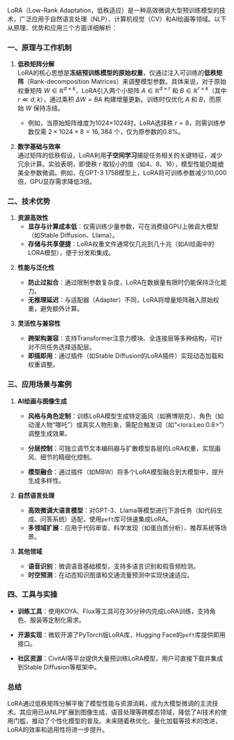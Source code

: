 
LoRA（Low-Rank Adaptation，低秩适应）是一种高效微调大型预训练模型的技术，广泛应用于自然语言处理（NLP）、计算机视觉（CV）和AI绘画等领域。以下从原理、优势和应用三个方面详细解析：

### 一、原理与工作机制
1. **低秩矩阵分解**  
   LoRA的核心思想是**冻结预训练模型的原始权重**，仅通过注入可训练的**低秩矩阵**（Rank-decomposition Matrices）来调整模型参数。具体来说，对于原始权重矩阵 $W \in \mathbb{R}^{d \times k}$，LoRA引入两个小矩阵 $A \in \mathbb{R}^{d \times r}$ 和 $B \in \mathbb{R}^{r \times k}$（其中 $r \ll d, k$），通过乘积 $\Delta W = BA$ 构建增量更新。训练时仅优化 $A$ 和 $B$，而原始 $W$ 保持冻结。  
   - 例如，当原始矩阵维度为1024×1024时，LoRA选择秩 $r=8$，则需训练参数仅需 $2 \times 1024 \times 8 = 16,384$ 个，仅为原参数的0.8%。

2. **数学基础与效率**  
   通过矩阵的低秩假设，LoRA利用**子空间学习**捕捉任务相关的关键特征，减少冗余计算。实验表明，即使秩 $r$ 取较小的值（如4、8、16），模型性能仍能媲美全参数微调。例如，在GPT-3 175B模型上，LoRA将可训练参数减少10,000倍，GPU显存需求降低3倍。

<mt type='videos' data='[6]'></mt>

### 二、技术优势
1. **资源高效性**  
   - **显存与计算成本低**：仅需训练少量参数，可在消费级GPU上微调大模型（如Stable Diffusion、Llama）。  
   - **存储与共享便捷**：LoRA权重文件通常仅几兆到几十兆（如AI绘画中的LORA模型），便于分发和集成。

<mt type='videos' data='[1,14]'></mt>

2. **性能与泛化性**  
   - **防止过拟合**：通过限制参数复杂度，LoRA在数据量有限时仍能保持泛化能力。  
   - **无推理延迟**：与适配器（Adapter）不同，LoRA将增量矩阵融入原始权重，避免额外计算。

3. **灵活性与兼容性**  
   - **跨架构兼容**：支持Transformer注意力模块、全连接层等多种结构，可针对不同任务选择适配层。  
   - **即插即用**：通过插件（如Stable Diffusion的LoRA插件）实现动态加载和权重调整。

<mt type='videos' data='[4]'></mt>

### 三、应用场景与案例
1. **AI绘画与图像生成**  
   - **风格与角色定制**：训练LoRA模型生成特定画风（如赛博朋克）、角色（如动漫人物“哪吒”）或真实人物形象，需配合触发词（如“&lt;lora:Leo:0.8&gt;”）调整生成效果。  
<mt type='videos' data='[10,19]'></mt>

   - **分层控制**：可独立调节文本编码器与扩散模型各层的LoRA权重，实现画风、细节的精细化控制。  
<mt type='videos' data='[13]'></mt>

   - **模型融合**：通过插件（如MBW）将多个LoRA模型融合到大模型中，提升生成多样性。

<mt type='videos' data='[7]'></mt>

2. **自然语言处理**  
   - **高效微调大语言模型**：对GPT-3、Llama等模型进行下游任务（如代码生成、问答系统）适配，使用`peft`库可快速集成LoRA。  
   - **多领域扩展**：应用于代码审查、科学发现（如蛋白质分析）、推荐系统等场景。

3. **其他领域**  
   - **语音识别**：微调语音基础模型，支持多语言识别和假音频检测。  
   - **时空预测**：在动态知识图谱和交通流量预测中实现快速适应。

### 四、工具与实操
- **训练工具**：使用KOYA、Flux等工具可在30分钟内完成LoRA训练，支持角色、服装等定制化需求。  
<mt type='videos' data='[2,17]'></mt>

- **开源实现**：微软开源了PyTorch版LoRA库，Hugging Face的`peft`库提供即用接口。  
- **社区资源**：CivitAI等平台提供大量预训练LoRA模型，用户可直接下载并集成到Stable Diffusion等框架中。

### 总结
LoRA通过低秩矩阵分解平衡了模型性能与资源消耗，成为大模型微调的主流技术。其应用已从NLP扩展到图像生成、语音处理等跨模态领域，降低了AI技术的使用门槛，推动了个性化模型的普及。未来随着秩优化、量化加载等技术的改进，LoRA的效率和适用性将进一步提升。